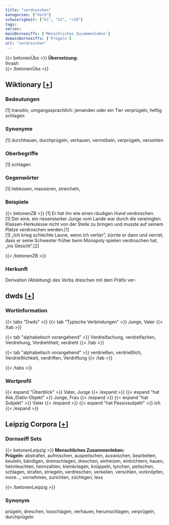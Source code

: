 ```yaml
---
title: "verdreschen"
kategorien: ["Verb"]
schwierigkeit: ["k1", "h2", "r20"]
tags:
series:
mainDornseiffs: ['Menschliches Zusammenleben']
domainDornseiffs: ['Prügeln']
url: "verdreschen"
---
```


{{< betonenÜbs >}}
**Übersetzung:**  
thrash  
{{< /betonenÜbs >}}

## Wiktionary [[+](https://de.wiktionary.org/wiki/verdreschen)]

### Bedeutungen
[1] transitiv, umgangssprachlich: jemanden oder ein Tier verprügeln, heftig schlagen  

### Synonyme
[1] durchhauen, durchprügeln, verhauen, vermöbeln, verprügeln, versohlen  

### Oberbegriffe
[1] schlagen  

### Gegenwörter
[1] liebkosen, massieren, streicheln,  

### Beispiele
{{< betonenZB >}}
[1] Er hat ihn wie einen räudigen Hund verdroschen.  
[1] Der eine, ein riesenstarker Junge vom Lande war durch die vereinigten Klassen-Herkulesse nicht von der Stelle zu bringen und musste auf seinem Platze verdroschen werden.[1]  
[1] „Ich krieg schlechte Laune, wenn ich verlier“, zürnte er dann und verriet, dass er seine Schwester früher beim Monopoly spielen verdroschen hat, „ins Gesicht“.[2]  

{{< /betonenZB >}}
### Herkunft
Derivation (Ableitung) des Verbs dreschen mit dem Präfix ver-  



## dwds [[+](https://www.dwds.de/wb/verdreschen)]

### Wortinformation
{{< tabs "Dwds" >}}
{{< tab "Typische Verbindungen" >}}
Junge, Vater
{{< /tab >}}

{{< tab "alphabetisch vorangehend" >}}
Verdreifachung, verdreifachen, Verdrehung, Verdrehtheit, verdreht
{{< /tab >}}

{{< tab "alphabetisch vorangehend" >}}
verdrießen, verdrießlich, Verdrießlichkeit, verdriften, Verdriftung
{{< /tab >}}

{{< /tabs >}}

### Wortprofil
{{< expand "Überblick" >}} Vater, Junge {{< /expand >}}
{{< expand "hat Akk./Dativ-Objekt" >}} Junge, Frau {{< /expand >}}
{{< expand "hat Subjekt" >}} Vater {{< /expand >}}
{{< expand "hat Passivsubjekt" >}} ich {{< /expand >}}

## Leipzig Corpora [[+](https://corpora.uni-leipzig.de/en/res?word=verdreschen&corpusId=deu_newscrawl-public_2018)]

### Dornseiff Sets
{{< betonenLeipzig >}}
**Menschliches Zusammenleben:**  
**Prügeln:** abstrafen, aufmischen, auspeitschen, auswischen, bearbeiten, beuteln, bändigen, dreinschlagen, dreschen, einheizen, eintrichtern, hauen, heimleuchten, heimzahlen, kleinkriegen, knüppeln, lynchen, peitschen, schlagen, strafen, striegeln, verdreschen, verkeilen, versohlen, vorknöpfen, more..., vornehmen, zurichten, züchtigen, less  

{{< /betonenLeipzig >}}

### Synonym
prügeln, dreschen, losschlagen, verhauen, herumschlagen, verprügeln, durchprügeln

